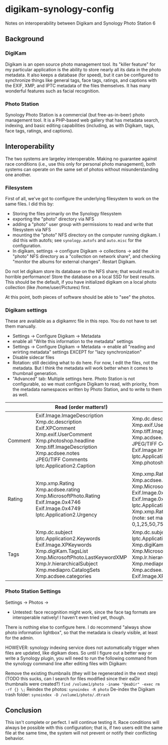 # digikam-synology-config
Notes on interoperability between Digikam and Synology Photo Station 6

## Background

### DigiKam

Digikam is an open source photo management tool. Its "killer feature" for my particular application is the ability to store nearly all its data in the photo metadata. It also keeps a database (for speed), but it can be configured to synchronize things like general tags, face tags, ratings, and captions with the EXIF, XMP, and IPTC metadata of the files themselves. It has many wonderful features such as facial recognition.

### Photo Station

Synology Photo Station is a commercial (but free-as-in-beer) photo management tool. It is a PHP-based web gallery that has metadata search, indexing, and basic editing capabilities (including, as with Digikam, tags, face tags, ratings, and captions). 

## Interoperability

The two systems are largeley interoperable. Making no guarantee against race conditions (i.e., use this only for personal photo management), both systems can operate on the same set of photos without misunderstanding one another.

### Filesystem

First of all, we've got to configure the underlying filesystem to work on the same files. I did this by:
- Storing the files primarily on the Synology filesystem
- exporting the "photo" directory via NFS
- adding a "photo" user group with permissions to read and write that filesystem via NFS
- mounting the "photo" NFS directory on the computer running digikam. I did this with autofs; see `synology.autofs` and `auto.misc` for the configuration.
- In digikam, settings -> configure Digikam -> collections -> add the "photo" NFS directory as a "collection on network share", and checking "monitor the albums for external changes". Restart Digikam.

Do not let digikam store its database on the NFS share; that would result in horrible performance! Store the database on a local SSD for best results. This should be the default, if you have initialized digikam on a local photo collection (like /home/user/Pictures) first.

At this point, both pieces of software should be able to "see" the photos.

### Digikam settings

These are available as a digikamrc file in this repo. You do not have to set them manually.
- Settings -> Configure Digikam -> Metadata 
 - enable all "Write this information to the metadata" settings
 - Settings -> Configure Digikam -> Metadata -> enable all "reading and wrirting metadata" settings EXCEPT for "lazy synchronization"
 - Disable sidecar files
 - Rotation: still deciding what to do here. For now, I edit the files, not the metadata. But I think the metadata will work better when it comes to thumbnail generation.
 - "Advanced" tab: Multiple settings here. Photo Station is not configurable, so we must configure Digikam to read, with priority, from the metadata namespaces written by Photo Station, and to write to them as well.
 
|                |Read (order matters!)                         |Write                         |
|----------------|-------------------------------|-----------------------------|
|Comment	|Exif.Image.ImageDescription<br>Xmp.dc.description<br>Exif.XPComment<br>Xmp.exif.UserComment<br>Xmp.photoshop.headline<br>Xmp.tiff.ImageDescription<br>Xmp.acdsee.notes<br>JPEG/TIFF Comments<br>Iptc.Application2.Caption<br> |Xmp.dc.description<br>Xmp.exif.UserComment<br>Xmp.tiff.ImageDescription<br>Xmp.acdsee.notes<br>JPEG/TIFF Comments<br>Exif.Image.ImageDescription<br>Iptc.Application2.Caption<br>Xmp.photoshop.headline<br>            |
|Rating          |Xmp.xmp.Rating<br>Xmp.acdsee.rating<br>Xmp.MicrosoftPhoto.Rating<br>Exif.Image.0x4746<br>Exif.Image.0x4749<br>Iptc.Application2.Urgency<br>            |Xmp.xmp.Rating<br>Xmp.acdsee.rating<br>Xmp.MicrosoftPhoto.Rating<br>Exif.Image.0x4746<br>Exif.Image.0x4749<br>Iptc.Application2.Urgency<br>Xmp.xmp.RatingPercent<br>(note: set mapping to 0,1,25,50,75,99)<br>            |
|Tags          |Xmp.dc.subject<br>Iptc.Application2.Keywords<br>Exif.Image.XPKeywords<br>Xmp.digiKam.TagsList<br>Xmp.MicrosoftPhoto.LastKeywordXMP<br>Xmp.lr.hierarchicalSubject<br>Xmp.mediapro.CatalogSets<br>Xmp.acdsee.categories<br>|Xmp.dc.subject<br>Iptc.Application2.Keywords<br>Xmp.digiKam.TagsList<br>Xmp.MicrosoftPhoto.LastKeywordXMP<br>Xmp.lr.hierarchicalSubject<br>Xmp.mediapro.CatalogSets<br>Xmp.acdsee.categories<br>Exif.Image.XPKeywords<br>|

### Photo Station Settings

Settings -> Photos ->
- Untested: face recognition might work, since the face tag formats are interoperable natively! I haven't even tried yet, though.

There is nothing else to configure here. I do recommend "always show photo information lightbox", so that the metadata is clearly visible, at least for the admin.

HOWEVER: synology indexing service does not automatically trigger when files are updated, like digikam does. So until I figure out a better way or write a Synology plugin, you will need to run the following command from the synology command line after editing files with Digikam:

Remove the existing thumbnails (they will be regenerated in the next step) (TODO this sucks, can I search for files modified since their eaDir thumbnails were created?)
`find /volume1/photo -iname "@eaDir" -exec rm -rf {} \;`
Reindex the photos:
`synoindex -R photo`
De-index the Digikam trash folder:
`synoindex -D /volume1/photo/.dtrash`

## Conclusion

This isn't complete or perfect. I will continue testing it. Race conditions will always be possible with this configuration; that is, if two users edit the same file at the same time, the system will not prevent or notify their conflicting behavior. 


